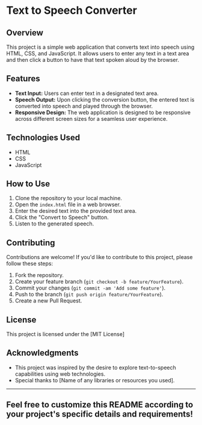 # Text to Speech Converter

## Overview
This project is a simple web application that converts text into speech using HTML, CSS, and JavaScript. It allows users to enter any text in a text area and then click a button to have that text spoken aloud by the browser.

## Features
- **Text Input:** Users can enter text in a designated text area.
- **Speech Output:** Upon clicking the conversion button, the entered text is converted into speech and played through the browser.
- **Responsive Design:** The web application is designed to be responsive across different screen sizes for a seamless user experience.

## Technologies Used
- HTML
- CSS
- JavaScript

## How to Use
1. Clone the repository to your local machine.
2. Open the `index.html` file in a web browser.
3. Enter the desired text into the provided text area.
4. Click the "Convert to Speech" button.
5. Listen to the generated speech.

## Contributing
Contributions are welcome! If you'd like to contribute to this project, please follow these steps:
1. Fork the repository.
2. Create your feature branch (`git checkout -b feature/YourFeature`).
3. Commit your changes (`git commit -am 'Add some feature'`).
4. Push to the branch (`git push origin feature/YourFeature`).
5. Create a new Pull Request.

## License
This project is licensed under the [MIT License]

## Acknowledgments
- This project was inspired by the desire to explore text-to-speech capabilities using web technologies.
- Special thanks to [Name of any libraries or resources you used].

---

## Feel free to customize this README according to your project's specific details and requirements!
 
